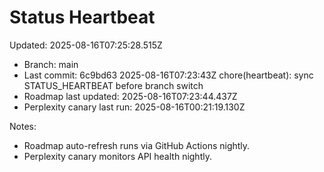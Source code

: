 # Status Heartbeat

Updated: 2025-08-16T07:25:28.515Z

- Branch: main
- Last commit: 6c9bd63 2025-08-16T07:23:43Z chore(heartbeat): sync STATUS_HEARTBEAT before branch switch
- Roadmap last updated: 2025-08-16T07:23:44.437Z
- Perplexity canary last run: 2025-08-16T00:21:19.130Z

Notes:
- Roadmap auto-refresh runs via GitHub Actions nightly.
- Perplexity canary monitors API health nightly.

